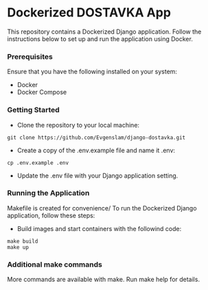 # Dockerized DOSTAVKA App
This repository contains a Dockerized Django application. Follow the instructions below to set up and run the application using Docker.

### Prerequisites
Ensure that you have the following installed on your system:
- Docker
- Docker Compose

### Getting Started
- Clone the repository to your local machine:
```
git clone https://github.com/Evgenslam/django-dostavka.git
```
- Create a copy of the .env.example file and name it .env:
```
cp .env.example .env
```
- Update the .env file with your Django application setting.

### Running the Application
Makefile is created for convenience/
To run the Dockerized Django application, follow these steps:
- Build images and start containers with the followind code:
```
make build
make up
```

### Additional make commands
More commands are available with make.
Run make help for details.



